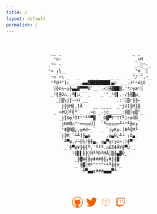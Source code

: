 ```yaml
---
title: /
layout: default
permalink: /
---
```

<p>
  <pre>
                                                                               

                     __ _                           _ _                        
                      ⁿx⌐                            _≈M                       
                    ."┴ ⌐                            _.░"⌐_                    
                    ⁿ» ¡½__                         _"ó_`░                     
                    `~⌂`»\ _   _    _ _    __ _   _ "/`^,¬_                    
                     ⁿ╙@╘^]┐____,▄▄▓███████▌▄p ___.)┘ⁿó¼O _                    
                      ░╬U½~╔╟▄▄▓▀▀▀Ü`__`,<░╫▓██▒,'*r╦æⁿ░                       
                     _²╣╫D⌂,;╩▌µ_``_    _`"_²╣▌,-/╟╣▓µ_                                                     
                       _░▒¼j║~⌐H __           .:`░▒r╟╠⌐                        
                         j╠ÿM╣,]Å    __ ____  _ⁿjU]╟M╟╠                        
                      _ «#Q░╝╣╙`_  .≈p _-jç_____;╬▒░╦▒"_                       
                        _j║Uφ└ÖT""╙╙▀▓  _D▓▀T"TT╙]ræÜÑ_                        
                        _jNHÑ⌂"ⁿ══≤≤Ü⌡  '╙u≥≥≤═╨┴"╨╬m╔                         
                        _ⁿΦ▒Ñ▒¿,╦#d─_`  _ `j╦Kµ.]Φ╩╢M╙                         
                         j╠M_`┴╨]╟▄µ      ,φ▄Ñ¿╨└ ;D▄_                         
                         `╨▀φ,√~@¼r╫╫▄, ╔▄▀╦/╔⌂≈¡)╫▀`                          
                          _`╬▀φ¥╠╫╢╙,`╙╙╙,⌂ÉßΦÅ¥╫▀Ü _                          
                             ²╫▌▌╫╠░Ñ╨╨R╨MÅ░▒╫▄▓Ö_                             
                              _╠▓W╣╫╦Φ##╬║╥Φ║╫▓`                               
                              _`╫▓░M*^""^*ª╨╫╣H_                               
                                `╩▀▄▄╗###▄▄▄▀╙                                 
                                                           

                                                                            
  </pre>
</p>
<p style="text-align:center">
<a style="display:inline" target="new" href="https://github.com/0x5c4r3"><img style="display:inline" src="./img/Social_Icons/github.png"  width="7%" height=auto alt="github"></a>   <a style="display:inline" target="new" href="https://twitter.com/iamscarecrow1"><img style="display:inline" src="./img/Social_Icons/twitter.png"  width="7%" height=auto alt="twitter"></a>   <a style="display:inline" target="new" href="https://www.hackthebox.eu/home/users/profile/144238"><img style="display:inline" src="./img/Social_Icons/htb.png"  width="7%" height=auto alt="htb"></a>   <a style="display:inline" target="new" href="https://www.twitch.tv/iamscarecrow17"><img style="display:inline" src="./img/Social_Icons/twitch.png" width="7%" height=auto alt="twitch"></a>
</p>
